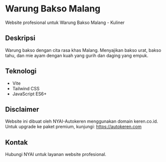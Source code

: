 # Warung Bakso Malang

Website profesional untuk Warung Bakso Malang - Kuliner

## Deskripsi
Warung bakso dengan cita rasa khas Malang. Menyajikan bakso urat, bakso tahu, dan mie ayam dengan kuah yang gurih dan daging yang empuk.

## Teknologi
- Vite
- Tailwind CSS
- JavaScript ES6+

## Disclaimer
Website ini dibuat oleh NYAI-Autokeren menggunakan domain keren.co.id.
Untuk upgrade ke paket premium, kunjungi: https://autokeren.com

## Kontak
Hubungi NYAI untuk layanan website profesional.
